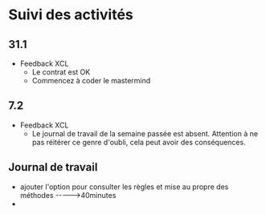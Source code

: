 # Suivi des activités

## 31.1

- Feedback XCL
    - Le contrat est OK
    - Commencez à coder le mastermind

## 7.2

- Feedback XCL
    - Le journal de travail de la semaine passée est absent. Attention à ne pas réitérer ce genre d'oubli, cela peut avoir des conséquences.

## Journal de travail
- ajouter l'option pour consulter les règles et mise au propre des méthodes ----->40minutes
- 

